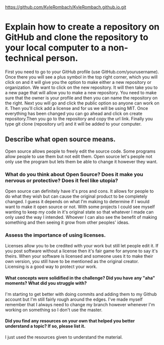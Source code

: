 https://github.com/KyleRombach/KyleRombach.github.io.git

# Explain how to create a repository on GitHub and clone the repository to your local computer to a non-technical person.

First you need to go to your GitHub profile (use GitHub.com/yourusername). Once there you will see a plus symbol in the top right corner, which you will click on and it will give you the option to make either a new repository or organization. We want to click on the new repository. It will then take you to a new page that will allow you to make a new repository. You need to make sure that the owner is your profile and then you can name the repository on the right. Next you will go and click the public option so anyone can work on it. Then you'll click add a license and for us we will be using MIT. Once everything has been changed you can go ahead and click on create repository.Then you go to the repository and copy the url link. Finally you type git clone (repository url) and it will be added to your computer.

## Describe what open source means.

Open source allows people to freely edit the source code. Some programs allow people to use them but not edit them. Open source let's people not only use the program but lets them be able to change it however they want.

### What do you think about Open Source? Does it make you nervous or protective? Does it feel like utopia?

Open source can definitely have it's pros and cons. It allows for people to do what they wish but can cause the original product to be completely changed. I guess it depends on what I'm making to determine if I would want to make it open source or not. With some projects I could see myself wanting to keep my code in it's original state so that whatever I made can only used the way I intended. Whoever I can also see the benefit of making something and then seeing it grow from other peoples' ideas.

### Assess the importance of using licenses.
Licenses allow you to be credited with your work but still let people edit it. If you post software without a license then it's fair game for anyone to say it's theirs. When your software is licensed and someone uses it to make their own version, you still have to be mentioned as the original creator. Licensing is a good way to protect your work.

#### What concepts were solidified in the challenge? Did you have any "aha" moments? What did you struggle with?
I'm starting to get better with doing commits and adding them to my Github account but I'm still fairly rough around the edges. I've made myself remember that I always need to change my branch however whenever I'm working on something so I don't use the master.

#### Did you find any resources on your own that helped you better understand a topic? If so, please list it.
I just used the resources given to understand the material.